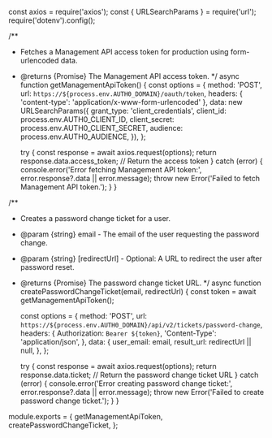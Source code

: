 const axios = require('axios');
const { URLSearchParams } = require('url');
require('dotenv').config();

/**
 * Fetches a Management API access token for production using form-urlencoded data.
 * @returns {Promise<string>} The Management API access token.
 */
async function getManagementApiToken() {
    const options = {
        method: 'POST',
        url: `https://${process.env.AUTH0_DOMAIN}/oauth/token`,
        headers: { 'content-type': 'application/x-www-form-urlencoded' },
        data: new URLSearchParams({
            grant_type: 'client_credentials',
            client_id: process.env.AUTH0_CLIENT_ID,
            client_secret: process.env.AUTH0_CLIENT_SECRET,
            audience: process.env.AUTH0_AUDIENCE,
        }),
    };

    try {
        const response = await axios.request(options);
        return response.data.access_token; // Return the access token
    } catch (error) {
        console.error('Error fetching Management API token:', error.response?.data || error.message);
        throw new Error('Failed to fetch Management API token.');
    }
}

/**
 * Creates a password change ticket for a user.
 * @param {string} email - The email of the user requesting the password change.
 * @param {string} [redirectUrl] - Optional: A URL to redirect the user after password reset.
 * @returns {Promise<string>} The password change ticket URL.
 */
async function createPasswordChangeTicket(email, redirectUrl) {
    const token = await getManagementApiToken();

    const options = {
        method: 'POST',
        url: `https://${process.env.AUTH0_DOMAIN}/api/v2/tickets/password-change`,
        headers: {
            Authorization: `Bearer ${token}`,
            'Content-Type': 'application/json',
        },
        data: {
            user_email: email,
            result_url: redirectUrl || null,
        },
    };

    try {
        const response = await axios.request(options);
        return response.data.ticket; // Return the password change ticket URL
    } catch (error) {
        console.error('Error creating password change ticket:', error.response?.data || error.message);
        throw new Error('Failed to create password change ticket.');
    }
}

module.exports = {
    getManagementApiToken,
    createPasswordChangeTicket,
};
